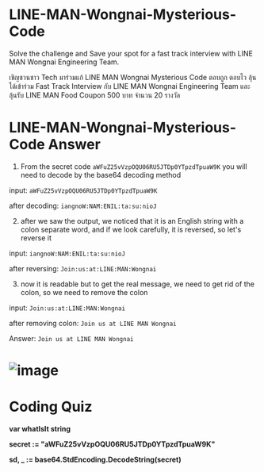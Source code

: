 # LINE-MAN-Wongnai-Mysterious-Code

Solve the challenge and Save your spot for a fast track interview with LINE MAN Wongnai Engineering Team.

เชิญชวนชาว Tech มาร่วมแก้ LINE MAN Wongnai Mysterious Code ตอบถูก ตอบไว ลุ้นได้เข้าร่วม Fast Track Interview กับ LINE MAN Wongnai Engineering Team และ ลุ้นรับ LINE MAN Food Coupon 500 บาท จำนวน 20 รางวัล

# LINE-MAN-Wongnai-Mysterious-Code Answer

1. From the secret code `aWFuZ25vVzpOQU06RU5JTDp0YTpzdTpuaW9K` 
you will need to decode by the base64 decoding method

input: `aWFuZ25vVzpOQU06RU5JTDp0YTpzdTpuaW9K`

after decoding: `iangnoW:NAM:ENIL:ta:su:nioJ`

2. after we saw the output, we noticed that it is an English string with a colon separate
word, and if we look carefully, it is reversed, so let's reverse it

input: `iangnoW:NAM:ENIL:ta:su:nioJ`

after reversing: `Join:us:at:LINE:MAN:Wongnai`

3. now it is readable but to get the real message, we need to get rid of the colon,
so we need to remove the colon

input: `Join:us:at:LINE:MAN:Wongnai`

after removing colon: `Join us at LINE MAN Wongnai`

Answer: `Join us at LINE MAN Wongnai`

# ![image](https://user-images.githubusercontent.com/108649272/178962304-75130546-d912-41fe-95e2-44a1623f7c83.png)

# Coding Quiz

**var whatIsIt string**

**secret := "aWFuZ25vVzpOQU06RU5JTDp0YTpzdTpuaW9K"**

**sd, _ := base64.StdEncoding.DecodeString(secret)**
